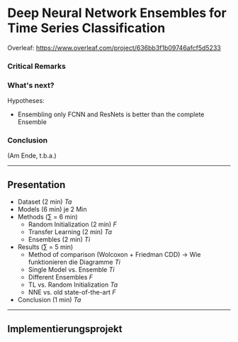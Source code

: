 # Deep Neural Network Ensembles for Time Series Classification

Overleaf: https://www.overleaf.com/project/636bb3f1b09746afcf5d5233


### Critical Remarks



### What's next?
Hypotheses:
- Ensembling only FCNN and ResNets is better than the complete Ensemble


### Conclusion
(Am Ende, t.b.a.)


---


## Presentation

- Dataset (2 min) *Ta*
- Models (6 min) je 2 Min
- Methods ($\sum$ = 6 min) 
	- Random Initialization (2 min) *F*
	- Transfer Learning (2 min) *Ta*
	- Ensembles (2 min) *Ti*
- Results ($\sum$ = 5 min)
	- Method of comparison (Wolcoxon + Friedman CDD) -> Wie funktionieren die Diagramme *Ti*
	- Single Model vs. Ensemble *Ti*
	- Different Ensembles *F*
	- TL vs. Random Initialization *Ta*
	- NNE vs. old state-of-the-art *F*
- Conclusion (1 min) *Ta*

---


## Implementierungsprojekt

